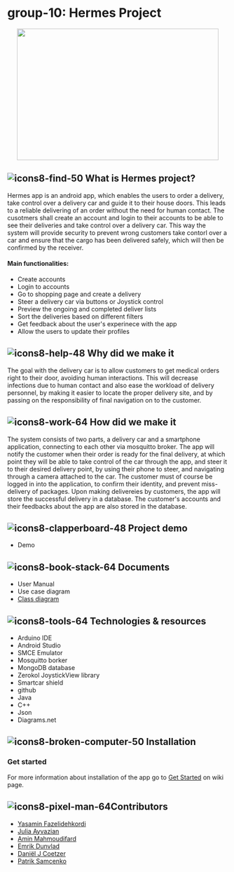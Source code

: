 # group-10: Hermes Project
<p align="center">
 <img width="460" height="300" src="https://user-images.githubusercontent.com/95288826/169854101-7b736ac2-b5ae-41c7-a980-2c0f84910af6.png"
>
</p>


## ![icons8-find-50](https://user-images.githubusercontent.com/95288826/169863151-8a7cc546-9110-421c-a58d-f314e9738e14.png) What is Hermes project?
 
Hermes app is an android app, which enables the users to order a delivery, take control over a delivery car and guide it to their house doors. This leads to a reliable delivering of an order without the need for human contact. The cusotmers shall create an account and login to their accounts to be able to see their deliveries and take control over a delivery car. This way the system will provide security to prevent wrong customers take contorl over a car and ensure that the cargo has been delivered safely, which will then be confirmed by the receiver.

#### Main functionalities:
* Create accounts
* Login to accounts
* Go to shopping page and create a delivery
* Steer a delivery car via buttons or Joystick control
* Preview the ongoing and completed deliver lists
* Sort the deliveries based on different filters
* Get feedback about the user's experinece with the app
* Allow the users to update their profiles


## ![icons8-help-48](https://user-images.githubusercontent.com/95288826/169860837-2b237f3f-5e56-4449-b92f-fb003000db13.png) Why did we make it
The goal with the delivery car is to allow customers to get medical orders right to their door, avoiding human interactions. This will decrease infections due to human contact and also ease the workload of delivery personnel, by making it easier to locate the proper delivery site, and by passing on the responsibility of final navigation on to the customer.

## ![icons8-work-64](https://user-images.githubusercontent.com/95288826/169863588-acf6a026-03e5-4f45-b5d8-e59eb2910a73.png) How did we make it
 
The system consists of two parts, a delivery car and a smartphone application, connecting to each other via mosquitto broker. The app will notify the customer when their order is ready for the final delivery, at which point they will be able to take control of the car through the app, and steer it to their desired delivery point, by using their phone to steer, and navigating through a camera attached to the car. The customer must of course be logged in into the application, to confirm their identity, and prevent miss-delivery of packages. Upon making delivereies by customers, the app will store the successful delivery in a database. The customer's accounts and their feedbacks about the app are also stored in the database.
## ![icons8-clapperboard-48](https://user-images.githubusercontent.com/95288826/169866347-6d6882ad-fabd-48d9-8af0-394597e2e177.png) Project demo
* Demo
## ![icons8-book-stack-64](https://user-images.githubusercontent.com/95288826/169868931-c062e87f-4d79-4a07-a3ec-6e965de978df.png) Documents
* User Manual
* Use case diagram
* [Class diagram](https://github.com/DIT113-V22/group-10/wiki/Class-Diagram)
## ![icons8-tools-64](https://user-images.githubusercontent.com/95288826/169868576-7a9f1868-598f-4dd8-bcc4-990196ec8004.png) Technologies & resources
* Arduino IDE
* Android Studio
* SMCE Emulator
* Mosquitto borker
* MongoDB database
* Zerokol JoystickView library
* Smartcar shield
* github
* Java 
* C++
* Json
* Diagrams.net
## ![icons8-broken-computer-50](https://user-images.githubusercontent.com/95288826/169870606-79afd88d-8d2d-49ac-a70c-87d25689ee3c.png) Installation
### Get started
For more information about installation of the app go to [Get Started](https://github.com/DIT113-V22/group-10/wiki/Get-Started) on wiki page.
## ![icons8-pixel-man-64](https://user-images.githubusercontent.com/95288826/169869731-943f6d3c-f965-4809-ae08-e884f56e74ff.png)Contributors
* [Yasamin Fazelidehkordi](https://github.com/YasaminFazeli)
* [Julia Ayvazian](https://github.com/juliaayvazian)
* [Amin Mahmoudifard](https://github.com/aminmahmoam)
* [Emrik Dunvlad](https://github.com/Kirme1)
* [Daniël J Coetzer](https://github.com/DanielJCoetzer)
* [Patrik Samcenko](https://github.com/nihilisss)


